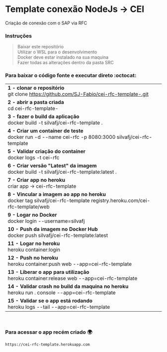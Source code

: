 # Template conexão NodeJs -> CEI

Criação de conexão com o SAP via RFC

### Instruções

> Baixar este repositório<br>
> Utilizar o WSL para o desenvolvimento<br>
> Docker deve estar instalado na sua maquina<br>
> Fazer todas as alterações dentro da pasta SRC<br>

### Para baixar o código fonte e executar direto :octocat:

|                                                                                                                             |
| --------------------------------------------------------------------------------------------------------------------------- |
| **1 - clonar o repositório**<br> git clone https://github.com/SJ-Fabio/cei-rfc-template-.git                                |
| **2 - abrir a pasta criada**<br> cd cei-rfc-template-                                                                       |
| **3 - fazer o build da aplicação**<br> docker build -t silvafj/cei-rfc-template .                                           |
| **4 - Criar um container de teste**<br> docker run -d --name cei-rfc -p 8080:3000 silvafj/cei-rfc-template                  |
| **5 - Validar criação do container**<br> docker logs -t cei-rfc                                                             |
| **6 - Criar versão "Latest" da imagem**<br> docker build -t silvafj/cei-rfc-template:latest .                               |
| **7 - Criar app no heroku**<br> criar app -> cei-rfc-template                                                               |
| **8 - Vincular a imagem ao app no heroku**<br> docker tag silvafj/cei-rfc-template registry.heroku.com/cei-rfc-template/web |
| **9 - Logar no Docker**<br> docker login --username=silvafj                                                                 |
| **10 - Push da imagem no Docker Hub**<br> docker push silvafj/cei-rfc-template:latest                                       |
| **11 - Logar no heroku**<br> heroku container:login                                                                         |
| **12 - Push no heroku**<br> heroku container:push web --app=cei-rfc-template                                                |
| **13 - Liberar o app para utilização**<br> heroku container:release web --app=cei-rfc-template                              |
| **14 - Validar crash no build da maquina no heroku**<br> heroku run . console --app=cei-rfc-template                        |
| **15 - Validar se o app está rodando**<br> heroku logs --tail --app=cei-rfc-template                                        |

<br/>

### Para acessar o app recém criado :earth_africa:

```
https://cei-rfc-template.herokuapp.com

```

